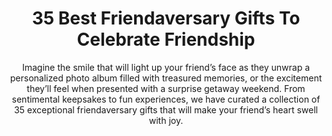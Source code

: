 ---
layout: post
title: 35 Best Friendaversary Gifts To Celebrate Friendship
subtitle: Imagine the smile that will light up your friend’s face as they unwrap a personalized photo album filled with treasured memories, or the excitement they’ll feel when presented with a surprise getaway weekend. From sentimental keepsakes to fun experiences, we have curated a collection of 35 exceptional friendaversary gifts that will make your friend’s heart swell with joy.
header-img: "img/post/2023/09/copied/friendaversary-gifts.jpg"
header-style: text
permalink: "/friendaversary-gifts/"
catalog: true
tags:
  - Recipients 
  - Men
---    